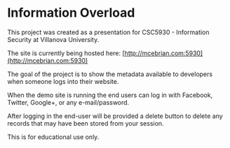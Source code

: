 # Information Overload

This project was created as a presentation for CSC5930 - Information Security at Villanova University.

The site is currently being hosted here: [http://mcebrian.com:5930](http://mcebrian.com:5930)

The goal of the project is to show the metadata available to developers when someone logs into their website.

When the demo site is running the end users can log in with Facebook, Twitter, Google+, or any e-mail/password.

After logging in the end-user will be provided a delete button to delete any records that may have been stored from your session.

This is for educational use only.
